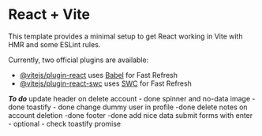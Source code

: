 # React + Vite

This template provides a minimal setup to get React working in Vite with HMR and some ESLint rules.

Currently, two official plugins are available:

- [@vitejs/plugin-react](https://github.com/vitejs/vite-plugin-react/blob/main/packages/plugin-react/README.md) uses [Babel](https://babeljs.io/) for Fast Refresh
- [@vitejs/plugin-react-swc](https://github.com/vitejs/vite-plugin-react-swc) uses [SWC](https://swc.rs/) for Fast Refresh


___To do___
update header on delete account - done
spinner and no-data image -done
toastify - done
change dummy user in profile -done
delete notes on account deletion -done
footer -done
add nice data
submit forms with enter -
optional - check toastify promise
